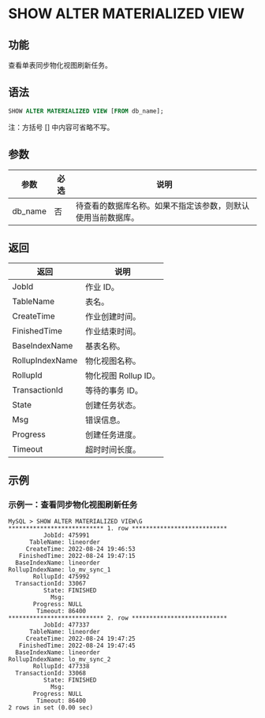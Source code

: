 # SHOW ALTER MATERIALIZED VIEW

## 功能

查看单表同步物化视图刷新任务。

## 语法

```SQL
SHOW ALTER MATERIALIZED VIEW [FROM db_name];
```

注：方括号 [] 中内容可省略不写。

## 参数

| **参数** | **必选** | **说明**                                                     |
| -------- | -------- | ------------------------------------------------------------ |
| db_name  | 否       | 待查看的数据库名称。如果不指定该参数，则默认使用当前数据库。 |

## 返回

| **返回**        | **说明**             |
| --------------- | -------------------- |
| JobId           | 作业 ID。            |
| TableName       | 表名。               |
| CreateTime      | 作业创建时间。       |
| FinishedTime    | 作业结束时间。       |
| BaseIndexName   | 基表名称。           |
| RollupIndexName | 物化视图名称。       |
| RollupId        | 物化视图 Rollup ID。 |
| TransactionId   | 等待的事务 ID。      |
| State           | 创建任务状态。       |
| Msg             | 错误信息。           |
| Progress        | 创建任务进度。       |
| Timeout         | 超时时间长度。       |

## 示例

### 示例一：查看同步物化视图刷新任务

```Plain
MySQL > SHOW ALTER MATERIALIZED VIEW\G
*************************** 1. row ***************************
          JobId: 475991
      TableName: lineorder
     CreateTime: 2022-08-24 19:46:53
   FinishedTime: 2022-08-24 19:47:15
  BaseIndexName: lineorder
RollupIndexName: lo_mv_sync_1
       RollupId: 475992
  TransactionId: 33067
          State: FINISHED
            Msg: 
       Progress: NULL
        Timeout: 86400
*************************** 2. row ***************************
          JobId: 477337
      TableName: lineorder
     CreateTime: 2022-08-24 19:47:25
   FinishedTime: 2022-08-24 19:47:45
  BaseIndexName: lineorder
RollupIndexName: lo_mv_sync_2
       RollupId: 477338
  TransactionId: 33068
          State: FINISHED
            Msg: 
       Progress: NULL
        Timeout: 86400
2 rows in set (0.00 sec)
```
